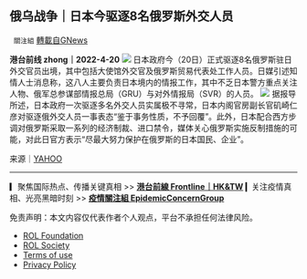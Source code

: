 
## 俄乌战争｜日本今驱逐8名俄罗斯外交人员
` 關注組` [轉載自GNews](https://gnews.org/zh-hans/2378361/)

**港台前线 zhong｜2022-4-20**
 ![](https://assets.gnews.org/wp-content/uploads/2022/04/copy-7.png) 
日本政府今（20日）正式驱逐8名俄罗斯驻日外交官员出境，其中包括大使馆外交官及俄罗斯贸易代表处工作人员。日媒引述知情人士消息称，这八人主要负责日本境内的情报工作，其中不乏日本警方重点关注人物、俄军总参谋部情报总局（GRU）与对外情报局（SVR）的人员。
 ![](https://assets.gnews.org/wp-content/uploads/2022/04/2022-04-20-16.10.42.jpg) 
据报导所述，日本政府一次驱逐多名外交人员实属极不寻常，日本内阁官房副长官矶崎仁彦对驱逐俄外交人员一事表态“鉴于事务性质，不予回覆”。此外，日本配合西方步调对俄罗斯采取一系列的经济制裁、进口禁令，媒体关心俄罗斯实施反制措施的可能，对此日官方表示“尽最大努力保护在俄罗斯的日本国民、企业”。

来源｜[YAHOO](https://news.yahoo.co.jp/articles/bcebba4d0f49b08f59c3a5fd80bc355ba24a7e49)
 
* * *
 
▎聚焦国际热点、传播关键真相 &gt;&gt; [**港台前線 Frontline｜HK&TW**](https://gettr.com/user/hktwfrontline)
▎关注疫情真相、光亮黑暗时刻 &gt;&gt; [**疫情關注組 EpidemicConcernGroup**](https://gettr.com/user/mightygroup)

免责声明：本文内容仅代表作者个人观点，平台不承担任何法律风险。
  
- [ROL Foundation](https://rolfoundation.org/)
- [ROL Society](https://rolsociety.org/)
- [Terms of use](https://gnews.org/terms-of-use-3/)
- [Privacy Policy](https://gnews.org/privacy-policy/)
